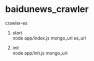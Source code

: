 # baidunews_crawler
  crawler-es

  1. start  
  node app/index.js mongo\_url es\_url  
  
  2. init  
  node app/init.js mongo\_url  
